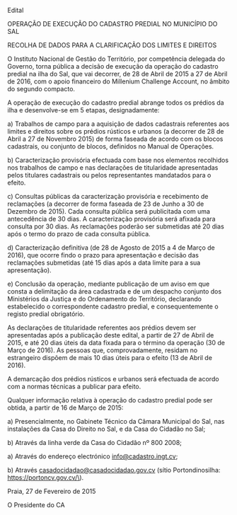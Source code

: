 Edital



OPERAÇÃO DE EXECUÇÃO DO CADASTRO PREDIAL NO MUNICÍPIO DO SAL

RECOLHA DE DADOS PARA A CLARIFICAÇÃO DOS LIMITES E DIREITOS 

O Instituto Nacional de Gestão do Território, por competência delegada do Governo, torna pública a decisão de execução da operação do cadastro predial na ilha do Sal, que vai decorrer, de 28 de Abril de 2015 a 27 de Abril de 2016, com o apoio financeiro do Millenium Challenge Account, no âmbito do segundo compacto.

A operação de execução do cadastro predial abrange todos os prédios da ilha e desenvolve-se em 5 etapas, designadamente: 

a\)	Trabalhos de campo para a aquisição de dados cadastrais referentes aos limites e direitos sobre os prédios rústicos e urbanos \(a decorrer de 28 de Abril a 27 de Novembro 2015\) de forma faseada de acordo com os blocos cadastrais, ou conjunto de blocos, definidos no Manual de Operações.

b\)	Caracterização provisória efectuada com base nos elementos recolhidos nos trabalhos de campo e nas declarações de titularidade apresentadas pelos titulares cadastrais ou pelos representantes mandatados para o efeito.

c\)	Consultas públicas da caracterização provisória e recebimento de reclamações \(a decorrer de forma faseada de 23 de Junho a 30 de Dezembro de 2015\). Cada consulta pública será publicitada com uma antecedência de 30 dias. A caracterização provisória será afixada para consulta por 30 dias. As reclamações poderão ser submetidas até 20 dias após o termo do prazo de cada consulta pública.

d\)	Caracterização definitiva \(de 28 de Agosto de 2015 a 4 de Março de 2016\), que ocorre findo o prazo para apresentação e decisão das reclamações submetidas \(até 15 dias após a data limite para a sua apresentação\).

e\)	Conclusão da operação, mediante publicação de um aviso em que consta a delimitação da área cadastrada e de um despacho conjunto dos Ministérios da Justiça e do Ordenamento do Território, declarando estabelecido o correspondente cadastro predial, e consequentemente o registo predial obrigatório.

As declarações de titularidade referentes aos prédios devem ser apresentadas após a publicação deste edital, a partir de 27 de Abril de 2015, e até 20 dias úteis da data fixada para o término da operação \(30 de Março de 2016\). As pessoas que, comprovadamente, residam no estrangeiro dispõem de mais 10 dias úteis para o efeito \(13 de Abril de 2016\).   

A demarcação dos prédios rústicos e urbanos será efectuada de acordo com a normas técnicas a publicar para efeito.

Qualquer informação relativa à operação do cadastro predial pode ser obtida, a partir de 16 de Março de 2015:

a\)	Presencialmente, no Gabinete Técnico da Câmara Municipal do Sal, nas instalações da Casa do Direito no Sal, e da Casa do Cidadão no Sal;

b\)	Através da linha verde da Casa do Cidadão nº 800 2008; 

a\)	Através do endereço electrónico info@cadastro.ingt.cv;

b\)	Através casadocidadao@casadocidadao.gov.cv \(sítio Portondinosilha: https://portoncv.gov.cv/\).  



Praia, 27 de Fevereiro de 2015





O Presidente do CA

